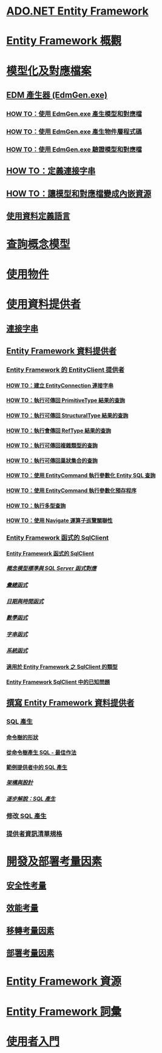 # [ADO.NET Entity Framework](index.md)
# [Entity Framework 概觀](overview.md)
# [模型化及對應檔案](modeling-and-mapping.md)
## [EDM 產生器 (EdmGen.exe)](edm-generator-edmgen-exe.md)
### [HOW TO：使用 EdmGen.exe 產生模型和對應檔](how-to-use-edmgen-exe-to-generate-the-model-and-mapping-files.md)
### [HOW TO：使用 EdmGen.exe 產生物件層程式碼](how-to-use-edmgen-exe-to-generate-object-layer-code.md)
### [HOW TO：使用 EdmGen.exe 驗證模型和對應檔](how-to-use-edmgen-exe-to-validate-model-and-mapping-files.md)
## [HOW TO：定義連接字串](how-to-define-the-connection-string.md)
## [HOW TO：讓模型和對應檔變成內嵌資源](how-to-make-model-and-mapping-files-embedded-resources.md)
## [使用資料定義語言](working-with-data-definition-language.md)
# [查詢概念模型](querying-a-conceptual-model.md)
# [使用物件](working-with-objects.md)
# [使用資料提供者](working-with-data-providers.md)
## [連接字串](connection-strings.md)
## [Entity Framework 資料提供者](data-providers.md)
### [Entity Framework 的 EntityClient 提供者](entityclient-provider-for-the-entity-framework.md)
#### [HOW TO：建立 EntityConnection 連接字串](how-to-build-an-entityconnection-connection-string.md)
#### [HOW TO：執行可傳回 PrimitiveType 結果的查詢](how-to-execute-a-query-that-returns-primitivetype-results.md)
#### [HOW TO：執行可傳回 StructuralType 結果的查詢](how-to-execute-a-query-that-returns-structuraltype-results.md)
#### [HOW TO：執行會傳回 RefType 結果的查詢](how-to-execute-a-query-that-returns-reftype-results.md)
#### [HOW TO：執行可傳回複雜類型的查詢](how-to-execute-a-query-that-returns-complex-types.md)
#### [HOW TO：執行可傳回巢狀集合的查詢](how-to-execute-a-query-that-returns-nested-collections.md)
#### [HOW TO：使用 EntityCommand 執行參數化 Entity SQL 查詢](how-to-execute-a-parameterized-entity-sql-query-using-entitycommand.md)
#### [HOW TO：使用 EntityCommand 執行參數化預存程序](how-to-execute-a-parameterized-stored-procedure-using-entitycommand.md)
#### [HOW TO：執行多型查詢](how-to-execute-a-polymorphic-query.md)
#### [HOW TO：使用 Navigate 運算子巡覽關聯性](how-to-navigate-relationships-with-the-navigate-operator.md)
### [Entity Framework 函式的 SqlClient](sqlclient-for-the-entity-framework.md)
#### [Entity Framework 函式的 SqlClient](sqlclient-for-ef-functions.md)
##### [概念模型標準與 SQL Server 函式對應](conceptual-model-canonical-to-sql-server-functions-mapping.md)
##### [彙總函式](aggregate-functions-sqlclient-for-entity-framework.md)
##### [日期與時間函式](date-and-time-functions.md)
##### [數學函式](mathematical-functions.md)
##### [字串函式](string-functions.md)
##### [系統函式](system-functions.md)
#### [適用於 Entity Framework 之 SqlClient 的類型](sqlclient-for-ef-types.md)
#### [Entity Framework SqlClient 中的已知問題](known-issues-in-sqlclient-for-entity-framework.md)
## [撰寫 Entity Framework 資料提供者](writing-an-ef-data-provider.md)
### [SQL 產生](sql-generation.md)
#### [命令樹的形狀](the-shape-of-the-command-trees.md)
#### [從命令樹產生 SQL - 最佳作法](generating-sql-from-command-trees-best-practices.md)
#### [範例提供者中的 SQL 產生](sql-generation-in-the-sample-provider.md)
##### [架構與設計](architecture-and-design.md)
##### [逐步解說：SQL 產生](walkthrough-sql-generation.md)
### [修改 SQL 產生](modification-sql-generation.md)
### [提供者資訊清單規格](provider-manifest-specification.md)
# [開發及部署考量因素](development-and-deployment-considerations.md)
## [安全性考量](security-considerations.md)
## [效能考量](performance-considerations.md)
## [移轉考量因素](migration-considerations.md)
## [部署考量因素](deployment-considerations.md)
# [Entity Framework 資源](resources.md)
# [Entity Framework 詞彙](terminology.md)
# [使用者入門](getting-started.md)
